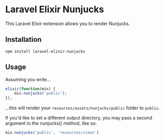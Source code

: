 # Laravel Elixir Nunjucks

This Laravel Elixir extension allows you to render Nunjucks.

## Installation

```
npm install laravel-elixir-nunjucks
```

## Usage

Assuming you write...

```js
elixir(function(mix) {
    mix.nunjucks('public');
});
```

...this will render your `resources/assets/nunjucks/public` folder to `public`. 

If you'd like to set a different output directory, you may pass a second argument to the nunjucks() method, like so:

```js
mix.nunjucks('public', 'resources/views')
```

